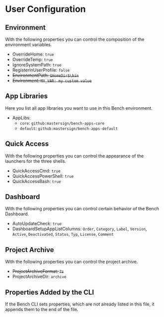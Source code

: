 ﻿# User Configuration

## Environment

With the following properties you can control the composition of the environment variables.

* OverrideHome: `true`
* OverrideTemp: `true`
* IgnoreSystemPath: `true`
* RegisterInUserProfile: `false`
* ~~EnvironmentPath: `$HomeDir$\bin`~~
* ~~Environment: `MY_VAR: my custom value`~~

## App Libraries

Here you list all app libraries you want to use in this Bench environment.

* AppLibs:
    + `core`: `github:mastersign/bench-apps-core`
    + `default`: `github:mastersign/bench-apps-default`

## Quick Access

With the following properties you can control the appearance of the launchers for the three shells.

* QuickAccessCmd: `true`
* QuickAccessPowerShell: `true`
* QuickAccessBash: `true`

## Dashboard

With the following properties you can control certain behavior of the Bench Dashboard.

* AutoUpdateCheck: `true`
* DashboardSetupAppListColumns: `Order`, `Category`, `Label`, `Version`, `Active`, `Deactivated`, `Status`, `Typ`, `License`, `Comment`

## Project Archive

With the following properties you can control the project archive.

* ~~ProjectArchiveFormat: `7z`~~
* ProjectArchiveDir: `archive`

## Properties Added by the CLI

If the Bench CLI sets properties, which are not already listed in this file,
it appends them to the end of the file.

